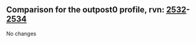 ## Comparison for the outpost0 profile, rvn: [2532](https://github.com/PRO100KatYT/FortniteProfileRevisions/tree/main/profiles/outpost0/2532%20outpost0.json)-[2534](https://github.com/PRO100KatYT/FortniteProfileRevisions/tree/main/profiles/outpost0/2534%20outpost0.json)

No changes
